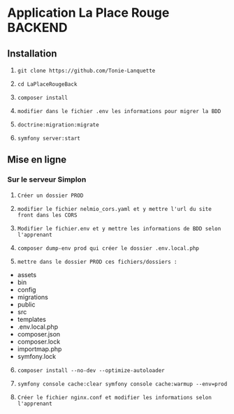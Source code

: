 # Application La Place Rouge BACKEND

## Installation

1. `git clone https://github.com/Tonie-Lanquette`

2. `cd LaPlaceRougeBack`

3. `composer install`
   
5. `modifier dans le fichier .env les informations pour migrer la BDD`

6. `doctrine:migration:migrate`

7. `symfony server:start`

## Mise en ligne

### Sur le serveur Simplon

1. `Créer un dossier PROD`

3. `modifier le fichier nelmio_cors.yaml et y mettre l'url du site front dans les CORS`

4. `Modifier le fichier.env et y mettre les informations de BDD selon l'apprenant`

5. `composer dump-env prod qui créer le dossier .env.local.php`

6. `mettre dans le dossier PROD ces fichiers/dossiers :`
* assets
* bin
* config
* migrations
* public
* src
* templates
* .env.local.php
* composer.json
* composer.lock
* importmap.php
* symfony.lock

6. `composer install --no-dev --optimize-autoloader`

7. `symfony console cache:clear
symfony console cache:warmup --env=prod`

8. `Créer le fichier nginx.conf et modifier les informations selon l'apprenant`


